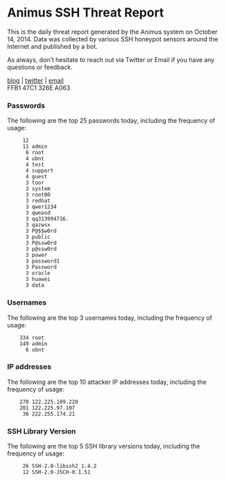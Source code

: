 # Animus SSH Threat Report

This is the daily threat report generated by the Animus system on October 14, 2014. Data was collected by various SSH honeypot sensors around the Internet and published by a bot.  

As always, don't hesitate to reach out via Twitter or Email if you have any questions or feedback.  

[blog](http://morris.guru) | [twitter](https://twitter.com/andrew___morris) | [email](mailto:andrew@morris.guru)  
FFB1 47C1 326E A063  
### Passwords
The following are the top 25 passwords today, including the frequency of usage:
```
     12 
     11 admin
      6 root
      4 ubnt
      4 test
      4 support
      4 guest
      3 toor
      3 system
      3 root00
      3 redhat
      3 qwer1234
      3 qweasd
      3 qq313994716.
      3 qazwsx
      3 P@$$w0rd
      3 public
      3 P@ssw0rd
      3 p@ssw0rd
      3 power
      3 password1
      3 Password
      3 oracle
      3 huawei
      3 data
```

### Usernames
The following are the top 3 usernames today, including the frequency of usage:
```
    334 root
    149 admin
      6 ubnt
```

### IP addresses
The following are the top 10 attacker IP addresses today, including the frequency of usage:
```
    270 122.225.109.220
    201 122.225.97.107
     36 222.255.174.21
```

### SSH Library Version
The following are the top 5 SSH library versions today, including the frequency of usage:
```
     26 SSH-2.0-libssh2_1.4.2
     12 SSH-2.0-JSCH-0.1.51
```
